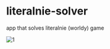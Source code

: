 # literalnie-solver
app that solves literalnie (worldy) game

![1](https://user-images.githubusercontent.com/105516638/233193985-af93fc23-83a2-4ebd-9966-a9e0bfee04fd.PNG)
